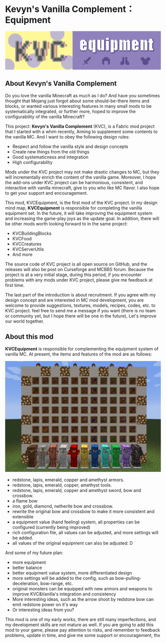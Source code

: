 # Kevyn's Vanilla Complement：Equipment

![Image text](.\src\main\resources\assets\kvc\logo.png)

## About Kevyn's Vanilla Complement

Do you love the vanilla Minecraft as much as I do? And have you sometimes thought that Mojang just forgot about some should-be-there items and blocks,  or wanted various interesting features in many small mods to be systematically integrated, or further more, hoped to improve the configurability of the vanilla Minecraft?

This project: **Kevyn's Vanilla Complement** (KVC),  is a Fabric mod project that I started with a whim recently, Aiming to supplement some contents to the vanilla MC. And I want to obey the following design rules: 

- Respect and follow the vanilla style and design concepts
- Create new things from the old things
- Good systematicness and integration
- High configurability

Mods under the KVC project may not make drastic changes to MC, but they will incrementally enrich the content of the vanilla game. Moreover, I hope the add-ons under KVC project can be harmonious, consistent, and interactive with vanilla minecraft, give to you who like MC flavor. I also hope to get your support and encouragement.

This mod, KVCEquipment, is the first mod of the KVC project. In my design mind map, **KVCEquipment** is responsible for completing the vanilla equipment set. In the future, it will take improving the equipment system and increasing the game-play joys as the update goal. In addition, there will be other mods worth looking forward to in the same project: 

- KVCBuildingBlocks
- KVCFood
- KVCCreatures
- KVCServerUtils
- And more

The source code of KVC project is all open source on GitHub, and the releases will also be post on Curseforge and MCBBS forum. Because the project is at a very initial stage, during this period, if you encounter problems with any mods under KVC project, please give me feedback at first time.

The last part of the introduction is about recruitment. If you agree with my design concept and are interested in MC mod development, you are welcome to provide suggestions, textures, models, recipes, codes, etc. to KVC project. feel free to send me a message if you want (there is no team or community yet, but I hope there will be one in the future), Let's improve our world together.

## About this mod

**KVCEquipment** is responsible for complementing the equipment system of vanilla MC. At present, the items and features of the mod are as follows:

![Image text](.\screenshots\all.png)

- redstone, lapis, emerald, copper and amethyst armors.
- redstone, lapis, emerald, copper, amethyst tools.
- redstone, lapis, emerald, copper and amethyst sword, bow and crossbow.
- a flame bow
- iron, gold, diamond, netherite bow and crossbow.
- rewrite the original bow and crossbow to make it more consistent and extensible
- a equipment value (hand feeling) system, all properties can be configured (currently being improved)
- rich configuration file, all values can be adjusted, and more settings will be added.
- all values of the original equipment can also be adjusted: D

And some of my future plan:

- more equipment 
- better balance
- better equipment value system, more differentiated design
- more settings will be added to the config, such as bow-pulling-deceleration, bow-range, etc.
- original monsters can be equipped with new armors and weapons to improve KVC&Vanilla's integration and consistency
- More interesting ideas, such as the arrow shoot by redstone bow can emit redstone power on it's way
- Or interesting ideas from you?

This mod is one of my early works, there are still many imperfections, and my development skills are not mature as well. If you are going to add this mod to your game, please pay attention to risks, and remember to feedback problems, update in time, and give me some support or encouragement, thx
